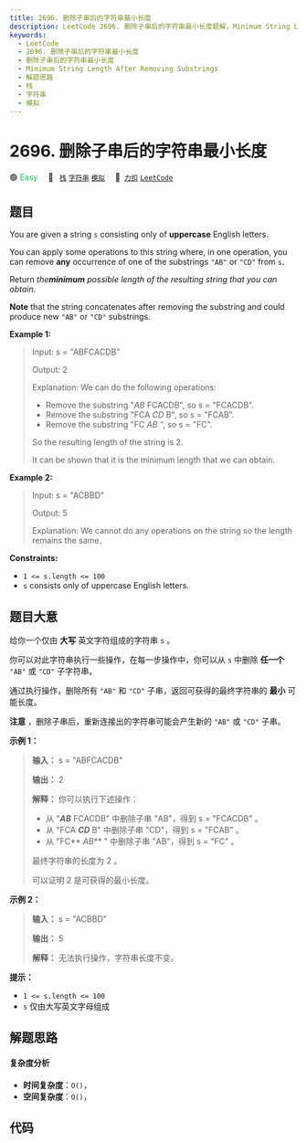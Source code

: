 ```yaml
---
title: 2696. 删除子串后的字符串最小长度
description: LeetCode 2696. 删除子串后的字符串最小长度题解，Minimum String Length After Removing Substrings，包含解题思路、复杂度分析以及完整的 JavaScript 代码实现。
keywords:
  - LeetCode
  - 2696. 删除子串后的字符串最小长度
  - 删除子串后的字符串最小长度
  - Minimum String Length After Removing Substrings
  - 解题思路
  - 栈
  - 字符串
  - 模拟
---
```


# 2696. 删除子串后的字符串最小长度

🟢 <font color=#15bd66>Easy</font>&emsp; 🔖&ensp; [`栈`](/tag/stack.md) [`字符串`](/tag/string.md) [`模拟`](/tag/simulation.md)&emsp; 🔗&ensp;[`力扣`](https://leetcode.cn/problems/minimum-string-length-after-removing-substrings) [`LeetCode`](https://leetcode.com/problems/minimum-string-length-after-removing-substrings)

## 题目

You are given a string `s` consisting only of **uppercase** English letters.

You can apply some operations to this string where, in one operation, you can
remove **any** occurrence of one of the substrings `"AB"` or `"CD"` from `s`.

Return _the**minimum** possible length of the resulting string that you can
obtain_.

**Note** that the string concatenates after removing the substring and could
produce new `"AB"` or `"CD"` substrings.



**Example 1:**

> Input: s = "ABFCACDB"
> 
> Output: 2
> 
> Explanation: We can do the following operations:
> - Remove the substring "_AB_ FCACDB", so s = "FCACDB".
> - Remove the substring "FCA _CD_ B", so s = "FCAB".
> - Remove the substring "FC _AB_ ", so s = "FC".
> 
> So the resulting length of the string is 2.
> 
> It can be shown that it is the minimum length that we can obtain.

**Example 2:**

> Input: s = "ACBBD"
> 
> Output: 5
> 
> Explanation: We cannot do any operations on the string so the length remains the same.

**Constraints:**

  * `1 <= s.length <= 100`
  * `s` consists only of uppercase English letters.


## 题目大意

给你一个仅由 **大写** 英文字符组成的字符串 `s` 。

你可以对此字符串执行一些操作，在每一步操作中，你可以从 `s` 中删除 **任一个** `"AB"` 或 `"CD"` 子字符串。

通过执行操作，删除所有 `"AB"` 和 `"CD"` 子串，返回可获得的最终字符串的 **最小** 可能长度。

**注意** ，删除子串后，重新连接出的字符串可能会产生新的 `"AB"` 或 `"CD"` 子串。



**示例 1：**

> 
> 
> 
> 
> 
> **输入：** s = "ABFCACDB"
> 
> **输出：** 2
> 
> **解释：** 你可以执行下述操作：
> - 从 "_**AB**_ FCACDB" 中删除子串 "AB"，得到 s = "FCACDB" 。
> - 从 "FCA _**CD**_ B" 中删除子串 "CD"，得到 s = "FCAB" 。
> - 从 "FC** _AB_** " 中删除子串 "AB"，得到 s = "FC" 。
> 
> 最终字符串的长度为 2 。
> 
> 可以证明 2 是可获得的最小长度。

**示例 2：**

> 
> 
> 
> 
> 
> **输入：** s = "ACBBD"
> 
> **输出：** 5
> 
> **解释：** 无法执行操作，字符串长度不变。
> 
> 



**提示：**

  * `1 <= s.length <= 100`
  * `s` 仅由大写英文字母组成


## 解题思路

#### 复杂度分析

- **时间复杂度**：`O()`，
- **空间复杂度**：`O()`，

## 代码

```javascript

```